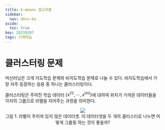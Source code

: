 ```yaml
---
title: k-means 알고리즘
sidebar:
  nav: docs-ko
aside:
  toc: true
key: 20210207
tags: 기계학습
---
```


# 클러스터링 문제

머신러닝은 크게 지도학습 문제와 비지도학습 문제로 나눌 수 있다. 비지도학습에서 가장 자주 등장하는 응용 중 하나는 클러스터링이다.

클러스터링은 주어진 학습 데이터 $\lbrace x^{(1)},\cdots,x^{(m)}\rbrace$에 대하여 위치가 가까운 데이터들을 각자의 그룹으로 라벨을 지어주는 과정을 의미한다.

<p align = "center">
  <img src = "https://raw.githubusercontent.com/angeloyeo/angeloyeo.github.io/master/pics/2021-02-07-k_means/pic1.png">
  <br>
  그림 1. 라벨이 주어져 있지 않은 데이터셋. 이 데이터셋을 두 개의 클러스터로 나누면 어떻게 그룹핑 하는 것이 좋을까?
</p>